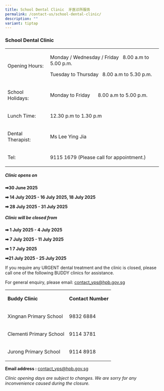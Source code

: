 ```yaml
---
title: School Dental Clinic  牙医诊所服务
permalink: /contact-us/school-dental-clinic/
description: ""
variant: tiptap
---
```

<h3>School Dental Clinic</h3>
<table style="minWidth: 50px">
<colgroup>
<col>
<col>
</colgroup>
<tbody>
<tr>
<td rowspan="1" colspan="1">
<p>Opening Hours:</p>
</td>
<td rowspan="1" colspan="1">
<p>Monday / Wednesday / Friday&nbsp; &nbsp;8.00 a.m to 5.00 p.m.</p>
<p>Tuesday to Thursday&nbsp; &nbsp;8.00 a.m to 5.30 p.m.</p>
</td>
</tr>
<tr>
<td rowspan="1" colspan="1">
<p>School Holidays:&nbsp;</p>
</td>
<td rowspan="1" colspan="1">
<p>Monday to Friday&nbsp; &nbsp; &nbsp; 8.00 a.m to 5.00 p.m.&nbsp;</p>
</td>
</tr>
<tr>
<td rowspan="1" colspan="1">
<p>Lunch Time:&nbsp;</p>
</td>
<td rowspan="1" colspan="1">
<p>12.30 p.m to 1.30 p.m&nbsp;</p>
</td>
</tr>
<tr>
<td rowspan="1" colspan="1">
<p>Dental Therapist:&nbsp;</p>
</td>
<td rowspan="1" colspan="1">
<p>Ms Lee Ying Jia&nbsp;</p>
</td>
</tr>
<tr>
<td rowspan="1" colspan="1">
<p>Tel:&nbsp;</p>
</td>
<td rowspan="1" colspan="1">
<p>9115 1679&nbsp;(Please call for appointment.)&nbsp;</p>
</td>
</tr>
</tbody>
</table>
<h5>Clinic opens on</h5>
<p><strong>➡30 June 2025</strong>
</p>
<p><strong>➡ 14 July 2025 - 16 July 2025, 18 July 2025</strong>
</p>
<p><strong>➡ 28 July 2025 - 31 July 2025</strong>
</p>
<p></p>
<h5>Clinic will be closed from</h5>
<p><strong>➡ 1 July 2025 - 4 July 2025</strong>
</p>
<p><strong>➡ 7 July 2025 - 11 July 2025</strong>
</p>
<p><strong>➡ 1 7 July 2025</strong>
</p>
<p><strong>➡21 July 2025 - 25 July 2025</strong>
</p>
<p></p>
<p>If you require any URGENT dental treatment and the clinic is closed, please
call one of the following BUDDY clinics for assistance.</p>
<p>For general enquiry, please email: <a href="mailto:contact_yps@hpb.gov.sg" rel="noopener noreferrer nofollow" target="_blank">contact_yps@hpb.gov.sg</a>
</p>
<table style="minWidth: 50px">
<colgroup>
<col>
<col>
</colgroup>
<tbody>
<tr>
<td rowspan="1" colspan="1">
<p><strong>Buddy Clinic</strong>
</p>
</td>
<td rowspan="1" colspan="1">
<p><strong>Contact Number</strong>
</p>
</td>
</tr>
<tr>
<td rowspan="1" colspan="1">
<p>Xingnan Primary School</p>
</td>
<td rowspan="1" colspan="1">
<p>9832 6884</p>
</td>
</tr>
<tr>
<td rowspan="1" colspan="1">
<p>Clementi Primary School</p>
</td>
<td rowspan="1" colspan="1">
<p>9114 3781</p>
</td>
</tr>
<tr>
<td rowspan="1" colspan="1">
<p>Jurong Primary School</p>
</td>
<td rowspan="1" colspan="1">
<p>9114 8918</p>
</td>
</tr>
</tbody>
</table>
<p><strong>Email address : </strong><a href="mailto:contact_yps@hpb.gov.sg" rel="noopener noreferrer nofollow" target="_blank">contact_yps@hpb.gov.sg</a>
</p>
<p><em>Clinic opening days are subject to changes. We are sorry for any inconvenience caused during the closure.</em>
</p>
